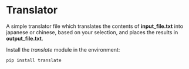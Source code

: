 # Translator

A simple translator file which translates the contents of **input_file.txt** into japanese or chinese, based on your selection, and places the results in **output_file.txt**.

Install the *translate* module in the environment:

`pip install translate`
